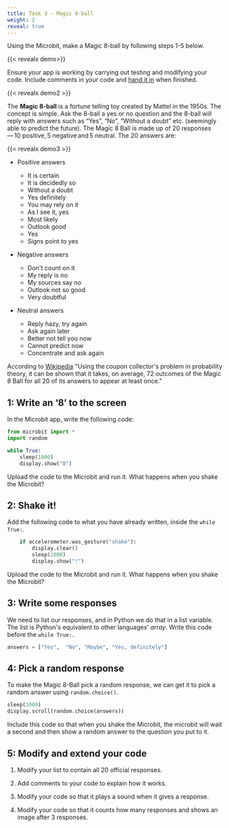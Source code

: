 ```yaml
---
title: Task 3 - Magic 8-ball
weight: 2
reveal: true
---
```

Using the Microbit, make a Magic 8-ball by following steps 1-5 below.

{{< revealx demo>}}

Ensure your app is working by carrying out testing and modifying your code. Include comments in your code and [hand it in](http://10.124.229.70:8080/) when finished.

{{< revealx demo2 >}}

The **Magic 8-ball** is a fortune telling toy created by Mattel in the 1950s. The concept is simple. Ask the 8-ball a yes or no question and the 8-ball will reply with answers such as “Yes”, “No”, “Without a doubt” etc. (seemingly able to predict the future). The Magic 8 Ball is made up of 20 responses &mdash; 10 positive, 5 negative and 5 neutral. The 20 answers are: 

{{< revealx demo3 >}}

- Positive answers
    - It is certain
    - It is decidedly so
    - Without a doubt
    - Yes definitely
    - You may rely on it
    - As I see it, yes
    - Most likely
    - Outlook good
    - Yes
    - Signs point to yes 

- Negative answers
    - Don't count on it
    - My reply is no
    - My sources say no
    - Outlook not so good
    - Very doubtful 

- Neutral answers
    - Reply hazy, try again
    - Ask again later
    - Better not tell you now
    - Cannot predict now
    - Concentrate and ask again 

According to [Wikipedia](http://en.wikipedia.org/wiki/Magic_8-Ball) "Using the coupon collector's problem in probability theory, it can be shown that it takes, on average, 72 outcomes of the Magic 8 Ball for all 20 of its answers to appear at least once."

## 1: Write an ‘8’ to the screen 
In the Microbit app, write the following code: 
```python
from microbit import *  
import random  

while True:  
    sleep(1000) 
    display.show("8") 
```

Upload the code to the Microbit and run it. What happens when you shake the Microbit? 

## 2: Shake it!
Add the following code to what you have already written, inside the `while True:`.
```python
    if accelerometer.was_gesture("shake"):  
        display.clear() 
        sleep(1000) 
        display.show("!") 
```

Upload the code to the Microbit and run it. What happens when you shake the Microbit?

## 3: Write some responses 
We need to list our responses, and in Python we do that in a list variable. The list is Python's equivalent to other languages' *array*. Write this code before the `while True:`.
```python
answers = ["Yes",  "No", "Maybe", "Yes, definitely"] 
```

## 4: Pick a random response 
To make the Magic 8-Ball pick a random response, we can get it to pick a random answer using `random.choice()`.

```python
sleep(1000)  
display.scroll(random.choice(answers)) 
```
 
Include this code so that when you shake the Microbit, the microbit will wait a second and then show a random answer to the question you put to it. 

## 5: Modify and extend your code
1. Modify your list to contain all 20 official responses.

2. Add comments to your code to explain how it works.

3. Modify your code so that it plays a sound when it gives a response.

4. Modify your code so that it counts how many responses and shows an image after 3 responses.
